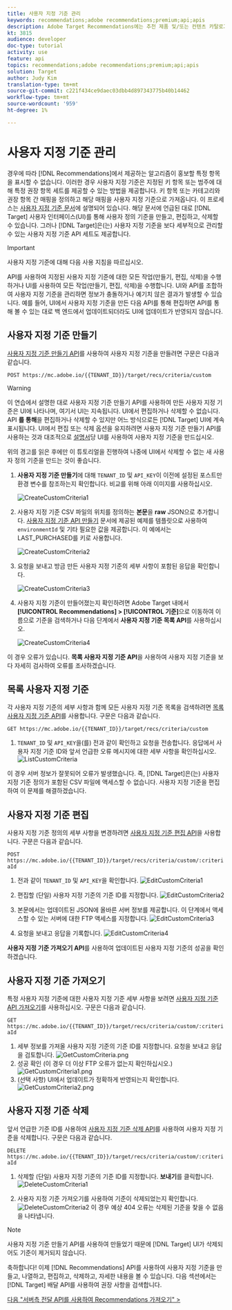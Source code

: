```yaml
---
title: 사용자 지정 기준 관리
keywords: recommendations;adobe recommendations;premium;api;apis
description: Adobe Target Recommendations에는 추천 제품 및/또는 컨텐츠 카탈로그를 관리할 수 있는 전용 API 세트가 포함되어 있습니다.추천 알고리즘 및 캠페인 관리;웹, 모바일, 이메일, IOT 및 기타 채널에 표시될 JSON, HTML 또는 XML 객체로 권장 사항을 전달할 수 있습니다.
kt: 3815
audience: developer
doc-type: tutorial
activity: use
feature: api
topics: recommendations;adobe recommendations;premium;api;apis
solution: Target
author: Judy Kim
translation-type: tm+mt
source-git-commit: c221f434ce9daec03dbb4d897343775b40b14462
workflow-type: tm+mt
source-wordcount: '959'
ht-degree: 1%

---
```



# 사용자 지정 기준 관리

경우에 따라 [!DNL Recommendations]에서 제공하는 알고리즘이 홍보할 특정 항목을 표시할 수 없습니다. 이러한 경우 사용자 지정 기준은 지정된 키 항목 또는 범주에 대해 특정 권장 항목 세트를 제공할 수 있는 방법을 제공합니다. 키 항목 또는 카테고리와 권장 항목 간 매핑을 정의하고 해당 매핑을 사용자 지정 기준으로 가져옵니다. 이 프로세스는 [사용자 지정 기준 문서](https://docs.adobe.com/content/help/en/target/using/recommendations/criteria/recommendations-csv.html)에 설명되어 있습니다. 해당 문서에 언급된 대로 [!DNL Target] 사용자 인터페이스(UI)를 통해 사용자 정의 기준을 만들고, 편집하고, 삭제할 수 있습니다. 그러나 [!DNL Target]은(는) 사용자 지정 기준을 보다 세부적으로 관리할 수 있는 사용자 지정 기준 API 세트도 제공합니다.

>[!IMPORTANT]
>
>사용자 지정 기준에 대해 다음 사용 지침을 따르십시오.
>
> API를 사용하여 지정된 사용자 지정 기준에 대한 모든 작업(만들기, 편집, 삭제)을 수행하거나 UI를 사용하여 모든 작업(만들기, 편집, 삭제)을 수행합니다. UI와 API를 조합하여 사용자 지정 기준을 관리하면 정보가 충돌하거나 예기치 않은 결과가 발생할 수 있습니다. 예를 들어, UI에서 사용자 지정 기준을 만든 다음 API를 통해 편집하면 API를 통해 볼 수 있는 대로 백 엔드에서 업데이트되더라도 UI에 업데이트가 반영되지 않습니다.

## 사용자 지정 기준 만들기

[사용자 지정 기준 만들기 API](https://developers.adobetarget.com/api/recommendations/#operation/createCriteriaCustom)를 사용하여 사용자 지정 기준을 만들려면 구문은 다음과 같습니다.

`POST https://mc.adobe.io/{{TENANT_ID}}/target/recs/criteria/custom`

>[!WARNING]
>
>이 연습에서 설명한 대로 사용자 지정 기준 만들기 API를 사용하여 만든 사용자 지정 기준은 UI에 나타나며, 여기서 UI는 지속됩니다. UI에서 편집하거나 삭제할 수 없습니다. API **를 통해**&#x200B;을 편집하거나 삭제할 수 있지만 어느 방식으로든 [!DNL Target] UI에 계속 표시됩니다. UI에서 편집 또는 삭제 옵션을 유지하려면 사용자 지정 기준 만들기 API를 사용하는 것과 대조적으로 [설명서](https://docs.adobe.com/content/help/en/target/using/recommendations/criteria/recommendations-csv.html)당 UI를 사용하여 사용자 지정 기준을 만드십시오.

위의 경고를 읽은 후에만 이 튜토리얼을 진행하여 나중에 UI에서 삭제할 수 없는 새 사용자 정의 기준을 만드는 것이 좋습니다.

1. **사용자 지정 기준 만들기**&#x200B;에 대해 `TENANT_ID` 및 `API_KEY`이 이전에 설정된 포스트만 환경 변수를 참조하는지 확인합니다. 비교를 위해 아래 이미지를 사용하십시오.

   ![CreateCustomCriteria1](assets/CreateCustomCriteria1.png)

2. 사용자 지정 기준 CSV 파일의 위치를 정의하는 **본문**&#x200B;을 **raw** JSON으로 추가합니다. [사용자 지정 기준 API 만들기](https://developers.adobetarget.com/api/recommendations/#operation/getAllCriteriaCustom) 문서에 제공된 예제를 템플릿으로 사용하여 `environmentId` 및 기타 필요한 값을 제공합니다. 이 예에서는 LAST_PURCHASED를 키로 사용합니다.

   ![CreateCustomCriteria2](assets/CreateCustomCriteria2.png)

3. 요청을 보내고 방금 만든 사용자 지정 기준의 세부 사항이 포함된 응답을 확인합니다.

   ![CreateCustomCriteria3](assets/CreateCustomCriteria3.png)

4. 사용자 지정 기준이 만들어졌는지 확인하려면 Adobe Target 내에서 **[!UICONTROL Recommendations] > [!UICONTROL 기준]**&#x200B;으로 이동하여 이름으로 기준을 검색하거나 다음 단계에서 **사용자 지정 기준 목록 API**&#x200B;를 사용하십시오.

   ![CreateCustomCriteria4](assets/CreateCustomCriteria4.png)

이 경우 오류가 있습니다. **목록 사용자 지정 기준 API**&#x200B;을 사용하여 사용자 지정 기준을 보다 자세히 검사하여 오류를 조사하겠습니다.

## 목록 사용자 지정 기준

각 사용자 지정 기준의 세부 사항과 함께 모든 사용자 지정 기준 목록을 검색하려면 [목록 사용자 지정 기준 API](https://developers.adobetarget.com/api/recommendations/#operation/getAllCriteriaCustom)를 사용합니다. 구문은 다음과 같습니다.

`GET https://mc.adobe.io/{{TENANT_ID}}/target/recs/criteria/custom`

1. `TENANT_ID` 및 `API_KEY`을(를) 전과 같이 확인하고 요청을 전송합니다. 응답에서 사용자 지정 기준 ID와 앞서 언급한 오류 메시지에 대한 세부 사항을 확인하십시오.
   ![ListCustomCriteria](assets/ListCustomCriteria.png)

이 경우 서버 정보가 잘못되어 오류가 발생했습니다. 즉, [!DNL Target]은(는) 사용자 지정 기준 정의가 포함된 CSV 파일에 액세스할 수 없습니다. 사용자 지정 기준을 편집하여 이 문제를 해결하겠습니다.

## 사용자 지정 기준 편집

사용자 지정 기준 정의의 세부 사항을 변경하려면 [사용자 지정 기준 편집 API](https://developers.adobetarget.com/api/recommendations/#operation/updateCriteriaCustom)을 사용합니다. 구문은 다음과 같습니다.

`POST https://mc.adobe.io/{{TENANT_ID}}/target/recs/criteria/custom/:criteriaId`

1. 전과 같이 `TENANT_ID` 및 `API_KEY`을 확인합니다.
   ![EditCustomCriteria1](assets/EditCustomCriteria1.png)

1. 편집할 (단일) 사용자 지정 기준의 기준 ID를 지정합니다.
   ![EditCustomCriteria2](assets/EditCustomCriteria2.png)

1. 본문에서는 업데이트된 JSON에 올바른 서버 정보를 제공합니다. 이 단계에서 액세스할 수 있는 서버에 대한 FTP 액세스를 지정합니다.
   ![EditCustomCriteria3](assets/EditCustomCriteria3.png)

1. 요청을 보내고 응답을 기록합니다.
   ![EditCustomCriteria4](assets/EditCustomCriteria4.png)

**사용자 지정 기준 가져오기 API**&#x200B;를 사용하여 업데이트된 사용자 지정 기준의 성공을 확인하겠습니다.

## 사용자 지정 기준 가져오기

특정 사용자 지정 기준에 대한 사용자 지정 기준 세부 사항을 보려면 [사용자 지정 기준 API 가져오기](https://developers.adobetarget.com/api/recommendations/#operation/getCriteriaCustom)를 사용하십시오. 구문은 다음과 같습니다.

`GET https://mc.adobe.io/{{TENANT_ID}}/target/recs/criteria/custom/:criteriaId`

1. 세부 정보를 가져올 사용자 지정 기준의 기준 ID를 지정합니다. 요청을 보내고 응답을 검토합니다.
   ![GetCustomCriteria.png](assets/GetCustomCriteria.png)
1. 성공 확인 (이 경우 더 이상 FTP 오류가 없는지 확인하십시오.)
   ![GetCustomCriteria1.png](assets/GetCustomCriteria1.png)
1. (선택 사항) UI에서 업데이트가 정확하게 반영되는지 확인합니다.
   ![GetCustomCriteria2.png](assets/GetCustomCriteria2.png)

## 사용자 지정 기준 삭제

앞서 언급한 기준 ID를 사용하여 [사용자 지정 기준 삭제 API](https://developers.adobetarget.com/api/recommendations/#operation/deleteCriteriaCustom)를 사용하여 사용자 지정 기준을 삭제합니다. 구문은 다음과 같습니다.

`DELETE https://mc.adobe.io/{{TENANT_ID}}/target/recs/criteria/custom/:criteriaId`

1. 삭제할 (단일) 사용자 지정 기준의 기준 ID를 지정합니다. **보내기**를 클릭합니다.
   ![DeleteCustomCriteria1](assets/DeleteCustomCriteria1.png)

1. 사용자 지정 기준 가져오기를 사용하여 기준이 삭제되었는지 확인합니다.
   ![DeleteCustomCriteria2](assets/DeleteCustomCriteria2.png)
이 경우 예상 404 오류는 삭제된 기준을 찾을 수 없음을 나타냅니다.

>[!NOTE]
>사용자 지정 기준 만들기 API를 사용하여 만들었기 때문에 [!DNL Target] UI가 삭제되어도 기준이 제거되지 않습니다.

축하합니다! 이제 [!DNL Recommendations] API를 사용하여 사용자 지정 기준을 만들고, 나열하고, 편집하고, 삭제하고, 자세한 내용을 볼 수 있습니다. 다음 섹션에서는 [!DNL Target] 배달 API를 사용하여 권장 사항을 검색합니다.

[다음 &quot;서버측 전달 API를 사용하여 Recommendations 가져오기&quot; >](fetch-recs-server-side-delivery-api.md)
